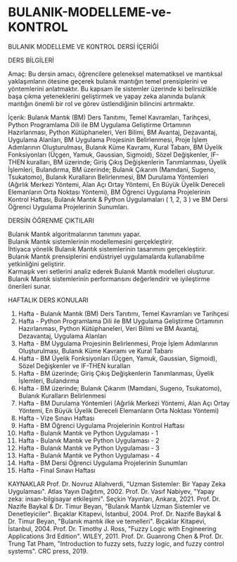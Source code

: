# BULANIK-MODELLEME-ve-KONTROL

BULANIK MODELLEME VE KONTROL DERSİ İÇERİĞİ

DERS BİLGİLERİ

Amaç:  Bu dersin amacı, öğrencilere geleneksel matematiksel ve mantıksal yaklaşımların ötesine geçerek bulanık mantığın temel prensiplerini ve yöntemlerini anlatmaktır. Bu kapsam ile sistemler üzerinde ki belirsizlikle başa çıkma yeteneklerini geliştirmek ve yapay zeka alanında bulanık mantığın önemli bir rol ve görev üstlendiğinin bilincini artırmaktır.

İçerik: Bulanık Mantık (BM) Ders Tanıtımı, Temel Kavramları, Tarihçesi, Python Programlama Dili ile BM Uygulama Geliştirme Ortamının Hazırlanması, Python Kütüphaneleri, Veri Bilimi, BM Avantaj, Dezavantaj, Uygulama Alanları, BM Uygulama Projesinin Belirlenmesi, Proje İşlem Adımlarının Oluşturulması, Bulanık Küme Kavramı, Kural Tabanı, BM Üyelik Fonksiyonları (Üçgen, Yamuk, Gaussian, Sigmoid), Sözel Değişkenler, IF-THEN kuralları, BM üzerinde; Giriş Çıkış Değişkenlerin Tanımlanması, Üyelik İşlemleri, Bulandırma, BM üzerinde; Bulanık Çıkarım (Mamdani, Sugeno, Tsukatomo), Bulanık Kuralların Belirlenmesi, BM Durulama Yöntemleri (Ağırlık Merkezi Yöntemi, Alan Açı Ortay Yöntemi, En Büyük Üyelik Dereceli Elemanların Orta Noktası Yöntemi), BM Öğrenci Uygulama Projelerinin Kontrol Haftası, Bulanık Mantık & Python Uygulamaları ( 1, 2, 3 ) ve BM Dersi Öğrenci Uygulama Projelerinin Sunumları.

DERSİN ÖĞRENME ÇIKTILARI

Bulanık Mantık algoritmalarının tanımını yapar.  
Bulanık Mantık sistemlerinin modellemesini gerçekleştirir.  
İhtiyaca yönelik Bulanık Mantık sistemlerinin tasarımını gerçekleştirir.  
Bulanık Mantık prensiplerini endüstriyel uygulamalarda kullanabilme yetkinliğini geliştirir.  
Karmaşık veri setlerini analiz ederek Bulanık Mantık modelleri oluşturur.  
Bulanık Mantık sistemlerinin performansını değerlendirir ve iyileştirme önerileri sunar.  

HAFTALIK DERS KONULARI
1. Hafta - Bulanık Mantık (BM) Ders Tanıtımı, Temel Kavramları ve Tarihçesi
2. Hafta - Python Programlama Dili ile BM Uygulama Geliştirme Ortamının Hazırlanması, Python Kütüphaneleri, Veri Bilimi ve BM Avantaj, Dezavantaj, Uygulama Alanları
3. Hafta - BM Uygulama Projesinin Belirlenmesi, Proje İşlem Adımlarının Oluşturulması, Bulanık Küme Kavramı ve Kural Tabanı
4. Hafta - BM Üyelik Fonksiyonları (Üçgen, Yamuk, Gaussian, Sigmoid), Sözel Değişkenler ve IF-THEN kuralları
5. Hafta - BM üzerinde; Giriş Çıkış Değişkenlerin Tanımlanması, Üyelik İşlemleri, Bulandırma
6. Hafta - BM üzerinde; Bulanık Çıkarım (Mamdani, Sugeno, Tsukatomo), Bulanık Kuralların Belirlenmesi
7. Hafta - BM Durulama Yöntemleri (Ağırlık Merkezi Yöntemi, Alan Açı Ortay Yöntemi, En Büyük Üyelik Dereceli Elemanların Orta Noktası Yöntemi)
8. Hafta - Vize Sınavı Haftası
9. Hafta - BM Öğrenci Uygulama Projelerinin Kontrol Haftası
10. Hafta - Bulanık Mantık ve Python Uygulaması - 1
11. Hafta - Bulanık Mantık ve Python Uygulaması - 2
12. Hafta - Bulanık Mantık ve Python Uygulaması - 3
13. Hafta - Bulanık Mantık ve Python Uygulaması - 4
14. Hafta - BM Dersi Öğrenci Uygulama Projelerinin Sunumları
15. Hafta - Final Sınavı Haftası

KAYNAKLAR
Prof. Dr. Novruz Allahverdi, "Uzman Sistemler: Bir Yapay Zeka Uygulaması". Atlas Yayın Dağıtım, 2002.
Prof. Dr. Vasıf Nabiyev, "Yapay zeka: insan-bilgisayar etkileşimi". Seçkin Yayınları, Ankara, 2021.
Prof. Dr. Nazife Baykal & Dr. Timur Beyan, "Bulanık Mantık Uzman Sistemler ve Denetleyiciler". Bıçaklar Kitapevi, İstanbul, 2004.
Prof. Dr. Nazife Baykal & Dr. Timur Beyan, "Bulanık mantık ilke ve temelleri". Bıçaklar Kitapevi, İstanbul, 2004.
Prof. Dr. Timothy J. Ross, "Fuzzy Logic with Engineering Applications 3rd Edition". WILEY, 2011.
Prof. Dr. Guanrong Chen & Prof. Dr. Trung Tat Pham, "Introduction to fuzzy sets, fuzzy logic, and fuzzy control systems". CRC press, 2019.

